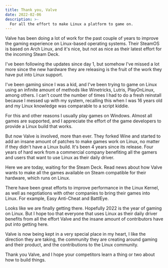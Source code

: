 ```yaml
---
title: Thank you, Valve
date: 2022-02-06
description: >-
  For all the effort to make Linux a platform to game on.
---
```


Valve has been doing a lot of work for the past couple of years to improve the gaming experience on Linux-based operating systems. Their SteamOS is based on Arch Linux, and it's nice, but not as nice as their latest effort for the incoming Steam Deck.

I've been following the updates since day 1, but somehow I've missed a lot more since the new hardware they are releasing is the fruit of the work they have put into Linux support.

I've been gaming since I was a kid, and I've been trying to game on Linux using an infinite amount of methods like Winetricks, Lutris, PlayOnLinux, among others. I can't count the number of times I had to do a fresh reinstall because I messed up with my system, recalling this when I was 16 years old and my Linux knowledge was comparable to a script kiddie.

For this and other reasons I usually play games on Windows. Almost all games are supported, and I appreciate the effort of the game developers to provide a Linux build that works.

But now Valve is involved, more than ever. They forked Wine and started to add an insane amount of patches to make games work on Linux, no matter if they didn't have a Linux build. It's been 4 years since its release. Four years of hard work from a commercial company benefiting all the gamers and users that want to use Linux as their daily driver.

Here we are today, waiting for the Steam Deck. Read news about how Valve wants to make all the games available on Steam compatible for their hardware, which runs on Linux.

There have been great efforts to improve performance in the Linux Kernel, as well as negotiations with other companies to bring their games into Linux. For example, Easy Anti-Cheat and BattlEye.

Looks like we are finally getting there. Hopefully 2022 is the year of gaming on Linux. But I hope too that everyone that uses Linux as their daily driver benefits from all the effort Valve and the insane amount of contributors have put into getting here.

Valve is now being kept in a very special place in my heart, I like the direction they are taking, the community they are creating around gaming and their product, and the contributions to the Linux community.

Thank you Valve, and I hope your competitors learn a thing or two about how to build things.
